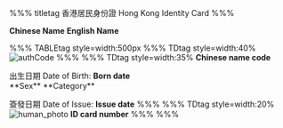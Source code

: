 ﻿
%%% titletag
香港居民身份證
Hong Kong Identity Card 
%%%

**Chinese Name**
**English Name**

%%% TABLEtag style=width:500px
\%%% TDtag style=width:40% 
![authCode](.png)
\%%%
\%%% TDtag style=width:35% 
**Chinese name code**
<br>
<div class="hide">
出生日期 Date of Birth:
<strong>Born date</strong>
</div>
**Sex**
**Category**

簽發日期 Date of Issue:
**Issue date**
\%%%
\%%% TDtag style=width:20% 
![human_photo](.jpg)
<strong class="hide">ID card number</strong>
\%%%
%%%
